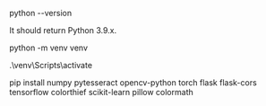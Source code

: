 python --version


It should return Python 3.9.x.

python -m venv venv

.\venv\Scripts\activate

pip install numpy pytesseract opencv-python torch flask flask-cors tensorflow colorthief scikit-learn pillow colormath
